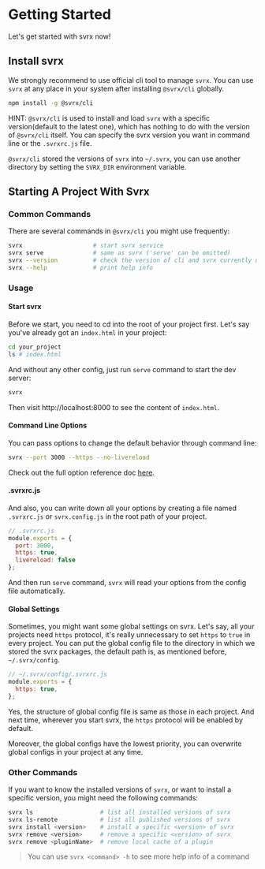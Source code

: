 # Getting Started


Let's get started with svrx now!

## Install svrx

We strongly recommend to use official cli tool to manage `svrx`.
You can use `svrx` at any place in your system after installing `@svrx/cli` globally. 

```bash
npm install -g @svrx/cli
```

HINT: `@svrx/cli` is used to install and load `svrx` with a specific version(default to the latest one),
which has nothing to do with the version of `@svrx/cli` itself. 
You can specify the svrx version you want in command line or the `.svrxrc.js` file.  

`@svrx/cli` stored the versions of `svrx` into `~/.svrx`, you can use another directory by setting the `SVRX_DIR` environment variable.

## Starting A Project With Svrx

### Common Commands

There are several commands in `@svrx/cli` you might use frequently:

```bash
svrx                    # start svrx service
svrx serve              # same as svrx ('serve' can be omitted)
svrx --version          # check the version of cli and svrx currently use
svrx --help             # print help info
```

### Usage 

#### Start svrx

Before we start, you need to cd into the root of your project first.
Let's say you've already got an `index.html` in your project:

```bash
cd your_project
ls # index.html
```

And without any other config, just run `serve` command to start the dev server: 

```bash
svrx
```

Then visit http://localhost:8000 to see the content of `index.html`.

#### Command Line Options

You can pass options to change the default behavior through command line:  

```bash
svrx --port 3000 --https --no-livereload
```

Check out the full option reference doc [here](./guide/option.md).

#### .svrxrc.js

And also, you can write down all your options by creating a file named `.svrxrc.js` or `svrx.config.js` in the root path of your project.

```js
// .svrxrc.js
module.exports = {
  port: 3000,
  https: true,
  livereload: false
};
```

And then run `serve` command, `svrx` will read your options from the config file automatically.

#### Global Settings

Sometimes, you might want some global settings on svrx.
Let's say, all your projects need `https` protocol,
it's really unnecessary to set `https` to `true` in every project.
You can put the global config file to the directory in which we stored the svrx packages,
the default path is, as mentioned before, `~/.svrx/config`.

```js
// ~/.svrx/config/.svrxrc.js
module.exports = {
  https: true,
};
```

Yes, the structure of global config file is same as those in each project.
And next time, wherever you start svrx, the `https` protocol will be enabled by default.

Moreover, the global configs have the lowest priority,
you can overwrite global configs in your project at any time.

### Other Commands

If you want to know the installed versions of `svrx`, 
or want to install a specific version, you might need the following commands:

```bash
svrx ls                   # list all installed versions of svrx
svrx ls-remote            # list all published versions of svrx
svrx install <version>    # install a specific <version> of svrx
svrx remove <version>     # remove a specific <version> of svrx
svrx remove <pluginName>  # remove local cache of a plugin
```

> You can use `svrx <command> -h` to see more help info of a command
